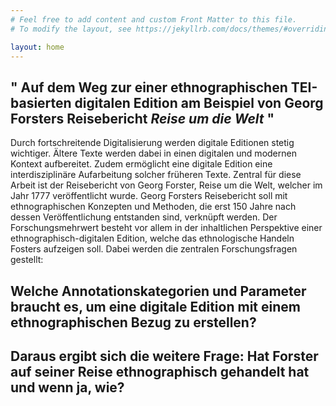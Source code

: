 ```yaml
---
# Feel free to add content and custom Front Matter to this file.
# To modify the layout, see https://jekyllrb.com/docs/themes/#overriding-theme-defaults

layout: home
---
```


## " Auf dem Weg zur einer ethnographischen TEI-basierten digitalen Edition am Beispiel von Georg Forsters Reisebericht *Reise um die Welt* " 

Durch fortschreitende Digitalisierung werden digitale Editionen stetig wichtiger. Ältere Texte werden dabei in einen digitalen und modernen Kontext aufbereitet. Zudem ermöglicht eine digitale Edition eine interdisziplinäre Aufarbeitung solcher früheren Texte. Zentral für diese Arbeit ist der Reisebericht von Georg Forster, Reise um die Welt, welcher im Jahr 1777 veröffentlicht wurde. Georg Forsters Reisebericht soll mit ethnographischen Konzepten und Methoden, die erst 150 Jahre nach dessen Veröffentlichung entstanden sind, verknüpft werden. Der Forschungsmehrwert besteht vor allem in der inhaltlichen Perspektive einer ethnographisch-digitalen Edition, welche das ethnologische Handeln Fosters aufzeigen soll. Dabei werden die zentralen Forschungsfragen gestellt: 
## Welche Annotationskategorien und Parameter braucht es, um eine digitale Edition mit einem ethnographischen Bezug zu erstellen? 
## Daraus ergibt sich die weitere Frage: Hat Forster auf seiner Reise ethnographisch gehandelt hat und wenn ja, wie?
